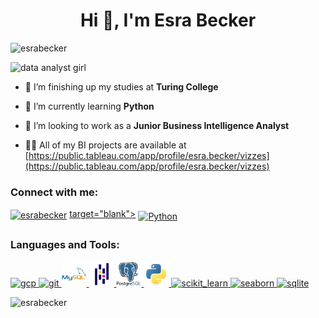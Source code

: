 <h1 align="center">Hi 👋, I'm Esra Becker</h1>
<p align="left"> <img src="https://komarev.com/ghpvc/?username=esrabecker&label=Profile%20views&color=0e75b6&style=flat" alt="esrabecker" /> </p>


![data analyst girl](https://github.com/esrabecker/esrabecker/assets/109165954/11496474-0fee-4706-b8c9-a83399dd1b62)


- 🔭 I’m finishing up my studies at **Turing College**

- 🌱 I’m currently learning **Python**

- 👯 I’m looking to work as a **Junior Business Intelligence Analyst**

- 👨‍💻 All of my BI projects are available at [https://public.tableau.com/app/profile/esra.becker/vizzes](https://public.tableau.com/app/profile/esra.becker/vizzes)



<h3 align="left">Connect with me:</h3>
<p align="left">
<a href="https://linkedin.com/in/esrabecker" target="blank"><img align="center" src="https://raw.githubusercontent.com/rahuldkjain/github-profile-readme-generator/master/src/images/icons/Social/linked-in-alt.svg" alt="esrabecker" height="30" width="40" /></a>
<a href="mailto:esraa.becker@gmail.com">  target="blank"><img align="center" src="https://cdn.jsdelivr.net/npm/simple-icons@v3/icons/gmail.svg" alt="Python" height="40" style="vertical-align:top; margin:4px"></a>

</p>


<h3 align="left">Languages and Tools:</h3>
<p align="left"> <a href="https://cloud.google.com" target="_blank" rel="noreferrer"> <img src="https://www.vectorlogo.zone/logos/google_cloud/google_cloud-icon.svg" alt="gcp" width="40" height="40"/> </a> <a href="https://git-scm.com/" target="_blank" rel="noreferrer"> <img src="https://www.vectorlogo.zone/logos/git-scm/git-scm-icon.svg" alt="git" width="40" height="40"/> </a> <a href="https://www.mysql.com/" target="_blank" rel="noreferrer"> <img src="https://raw.githubusercontent.com/devicons/devicon/master/icons/mysql/mysql-original-wordmark.svg" alt="mysql" width="40" height="40"/> </a> <a href="https://pandas.pydata.org/" target="_blank" rel="noreferrer"> <img src="https://raw.githubusercontent.com/devicons/devicon/2ae2a900d2f041da66e950e4d48052658d850630/icons/pandas/pandas-original.svg" alt="pandas" width="40" height="40"/> </a> <a href="https://www.postgresql.org" target="_blank" rel="noreferrer"> <img src="https://raw.githubusercontent.com/devicons/devicon/master/icons/postgresql/postgresql-original-wordmark.svg" alt="postgresql" width="40" height="40"/> </a> <a href="https://www.python.org" target="_blank" rel="noreferrer"> <img src="https://raw.githubusercontent.com/devicons/devicon/master/icons/python/python-original.svg" alt="python" width="40" height="40"/> </a> <a href="https://scikit-learn.org/" target="_blank" rel="noreferrer"> <img src="https://upload.wikimedia.org/wikipedia/commons/0/05/Scikit_learn_logo_small.svg" alt="scikit_learn" width="40" height="40"/> </a> <a href="https://seaborn.pydata.org/" target="_blank" rel="noreferrer"> <img src="https://seaborn.pydata.org/_images/logo-mark-lightbg.svg" alt="seaborn" width="40" height="40"/> </a> <a href="https://www.sqlite.org/" target="_blank" rel="noreferrer"> <img src="https://www.vectorlogo.zone/logos/sqlite/sqlite-icon.svg" alt="sqlite" width="40" height="40"/> </a> </p>

<p><img align="left" src="https://github-readme-stats.vercel.app/api/top-langs?username=esrabecker&show_icons=true&locale=en&layout=compact" alt="esrabecker" /></p>


